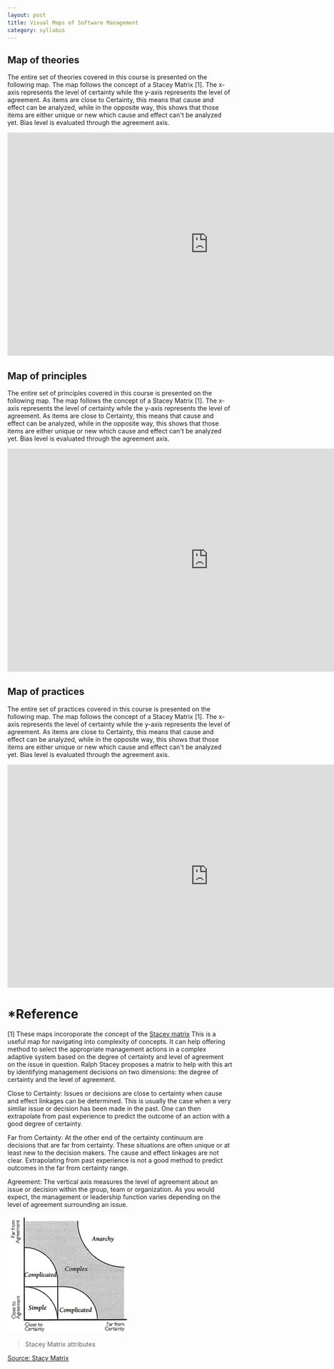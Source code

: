 ```yaml
---
layout: post
title: Visual Maps of Software Management
category: syllabus
---
```


## Map of theories
The entire set of theories covered in this course is presented on the following map. The map follows the concept of a Stacey Matrix [1]. The x-axis represents the level of certainty while the y-axis represents the level of agreement. As items are close to Certainty, this means that cause and effect can be analyzed, while in the opposite way, this shows that those items are either unique or new which cause and effect can't be analyzed yet. Bias level is evaluated through the agreement axis.
<iframe width="900" height="500" seamless frameborder="0" scrolling="no" src="https://docs.google.com/spreadsheets/d/1Vt6rP6G1GAJPIrjQIZLAlXHW3CJGMu_7y6kvj_zM3nM/pubchart?oid=269447730&amp;format=interactive"></iframe>

## Map of principles
The entire set of principles covered in this course is presented on the following map. The map follows the concept of a Stacey Matrix [1]. The x-axis represents the level of certainty while the y-axis represents the level of agreement. As items are close to Certainty, this means that cause and effect can be analyzed, while in the opposite way, this shows that those items are either unique or new which cause and effect can't be analyzed yet. Bias level is evaluated through the agreement axis.
<iframe width="900" height="500" seamless frameborder="0" scrolling="no" src="https://docs.google.com/spreadsheets/d/1PvRzlMyEhCuHNpOcN6T3pYXNVUiWF_aHn9eUbGlth5U/pubchart?oid=269447730&amp;format=interactive"></iframe>

## Map of practices
The entire set of practices covered in this course is presented on the following map. The map follows the concept of a Stacey Matrix [1]. The x-axis represents the level of certainty while the y-axis represents the level of agreement. As items are close to Certainty, this means that cause and effect can be analyzed, while in the opposite way, this shows that those items are either unique or new which cause and effect can't be analyzed yet. Bias level is evaluated through the agreement axis.
<iframe width="900" height="500" seamless frameborder="0" scrolling="no" src="https://docs.google.com/spreadsheets/d/16GDtqDAr9hAsFB72WTu98yel1rRbQs2HWT4lzegKrxw/pubchart?oid=269447730&amp;format=interactive"></iframe>






# *Reference
[1] These maps incoroporate the concept of the [Stacey matrix](http://www.gp-training.net/training/communication_skills/consultation/equipoise/complexity/stacey.htm)
This is a useful map for navigating into complexity of concepts. It can help offering method to select the appropriate management actions in a complex adaptive system based on the degree of certainty and level of agreement on the issue in question.
Ralph Stacey proposes a matrix to help with this art by identifying management decisions on two dimensions: the degree of certainty and the level of agreement.

Close to Certainty: Issues or decisions are close to certainty when cause and effect linkages can be determined. This is usually the case when a very similar issue or decision has been made in the past. One can then extrapolate from past experience to predict the outcome of an action with a good degree of certainty.

Far from Certainty:	At the other end of the certainty continuum are decisions that are far from certainty. These situations are often unique or at least new to the decision makers. The cause and effect linkages are not clear. Extrapolating from past experience is not a good method to predict outcomes in the far from certainty range.

Agreement:	The vertical axis measures the level of agreement about an issue or decision within the group, team or organization. As you would expect, the management or leadership function varies depending on the level of agreement surrounding an issue.

<img src="/images/staceyMatrix.gif" alt="GitHub Logo" width="270" />

> Stacey Matrix attributes

[Source: Stacy Matrix](http://www.gp-training.net/training/communication_skills/consultation/equipoise/complexity/stacey3.gif)